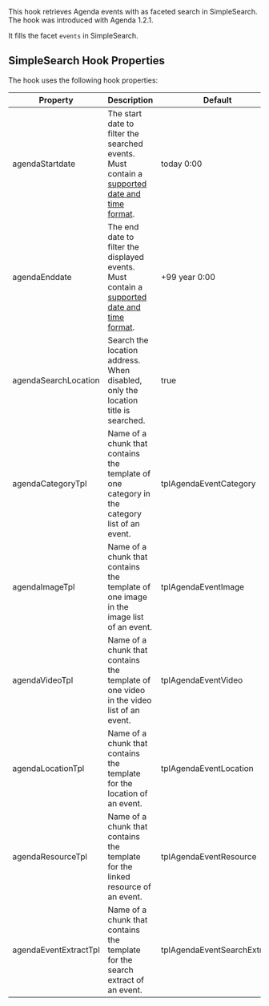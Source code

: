 This hook retrieves Agenda events with as faceted search in SimpleSearch. The
hook was introduced with Agenda 1.2.1.

It fills the facet `events` in SimpleSearch.

## SimpleSearch Hook Properties

The hook uses the following hook properties:

Property | Description | Default
---------|-------------|--------
agendaStartdate | The start date to filter the searched events. Must contain a [supported date and time format](https://www.php.net/manual/de/datetime.formats.php). | today 0:00
agendaEnddate | The end date to filter the displayed events. Must contain a [supported date and time format](https://www.php.net/manual/de/datetime.formats.php). | +99 year 0:00
agendaSearchLocation | Search the location address. When disabled, only the location title is searched. | true
agendaCategoryTpl | Name of a chunk that contains the template of one category in the category list of an event. | tplAgendaEventCategory
agendaImageTpl | Name of a chunk that contains the template of one image in the image list of an event. | tplAgendaEventImage
agendaVideoTpl | Name of a chunk that contains the template of one video in the video list of an event. | tplAgendaEventVideo
agendaLocationTpl | Name of a chunk that contains the template for the location of an event. | tplAgendaEventLocation
agendaResourceTpl | Name of a chunk that contains the template for the linked resource of an event. | tplAgendaEventResource
agendaEventExtractTpl | Name of a chunk that contains the template for the search extract of an event. | tplAgendaEventSearchExtract

